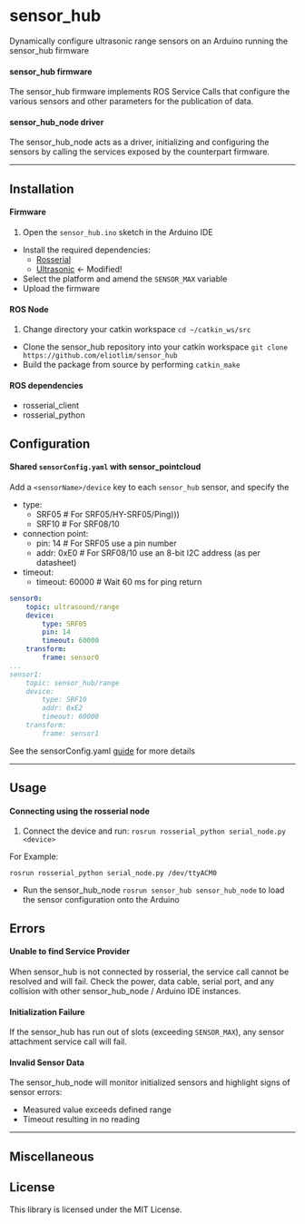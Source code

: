 # sensor_hub
Dynamically configure ultrasonic range sensors on an Arduino running the sensor_hub firmware

#### sensor_hub firmware
The sensor_hub firmware implements ROS Service Calls that configure the various sensors and other parameters for the publication of data.
#### sensor_hub_node driver
The sensor_hub_node acts as a driver, initializing and configuring the sensors by calling the services exposed by the counterpart firmware.

---

## Installation
#### Firmware
1. Open the `sensor_hub.ino` sketch in the Arduino IDE
- Install the required dependencies:
  - [Rosserial](https://github.com/frankjoshua/rosserial_arduino_lib)
  - [Ultrasonic](https://github.com/eliotlim/Ultrasonic) <- Modified!
- Select the platform and amend the `SENSOR_MAX` variable
- Upload the firmware

#### ROS Node
1. Change directory your catkin workspace `cd ~/catkin_ws/src`
- Clone the sensor_hub repository into your catkin workspace `git clone https://github.com/eliotlim/sensor_hub`
- Build the package from source by performing `catkin_make`

#### ROS dependencies
- rosserial_client
- rosserial_python

## Configuration
#### Shared `sensorConfig.yaml` with sensor_pointcloud
Add a `<sensorName>/device` key to each `sensor_hub` sensor, and specify the
- type:
  - SRF05 # For SRF05/HY-SRF05/Ping)))
  - SRF10 # For SRF08/10
- connection point:
  - pin: 14 # For SRF05 use a pin number
  - addr: 0xE0 # For SRF08/10 use an 8-bit I2C address (as per datasheet)
- timeout:
  - timeout: 60000 # Wait 60 ms for ping return

```yaml
sensor0:
    topic: ultrasound/range
    device:
        type: SRF05
        pin: 14
        timeout: 60000
    transform:
        frame: sensor0
...
sensor1:
    topic: sensor_hub/range
    device:
        type: SRF10
        addr: 0xE2
        timeout: 60000
    transform:
        frame: sensor1
```
See the sensorConfig.yaml [guide](https://github.com/eliotlim/sensor_pointcloud/blob/master/sensorConfig.md) for more details

---

## Usage
#### Connecting using the rosserial node
1. Connect the device and run: `rosrun rosserial_python serial_node.py <device>`

  For Example:
  ```
  rosrun rosserial_python serial_node.py /dev/ttyACM0
  ```
- Run the sensor_hub_node `rosrun sensor_hub sensor_hub_node` to load the sensor configuration onto the Arduino

## Errors
#### Unable to find Service Provider
When sensor_hub is not connected by rosserial, the service call cannot be resolved and will fail. Check the power, data cable, serial port, and any collision with other sensor_hub_node / Arduino IDE instances.
#### Initialization Failure
If the sensor_hub has run out of slots (exceeding `SENSOR_MAX`), any sensor attachment service call will fail.
#### Invalid Sensor Data
The sensor_hub_node will monitor initialized sensors and highlight signs of sensor errors:
- Measured value exceeds defined range
- Timeout resulting in no reading


---
## Miscellaneous
## License
This library is licensed under the MIT License.
